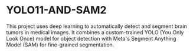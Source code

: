 # YOLO11-AND-SAM2
This project uses deep learning to automatically detect and segment brain tumors in medical images. It combines a custom-trained YOLO (You Only Look Once) model for object detection with Meta's Segment Anything Model (SAM) for fine-grained segmentation.
